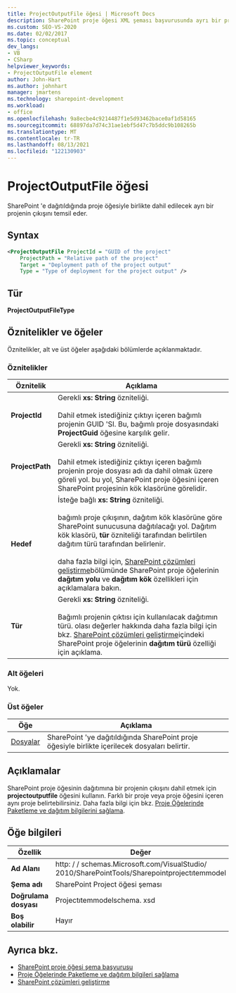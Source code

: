 ```yaml
---
title: ProjectOutputFile öğesi | Microsoft Docs
description: SharePoint proje öğesi XML şeması başvurusunda ayrı bir projenin çıkışını temsil eden projectoutputfile öğesi hakkında başvuru bilgileri alın.
ms.custom: SEO-VS-2020
ms.date: 02/02/2017
ms.topic: conceptual
dev_langs:
- VB
- CSharp
helpviewer_keywords:
- ProjectOutputFile element
author: John-Hart
ms.author: johnhart
manager: jmartens
ms.technology: sharepoint-development
ms.workload:
- office
ms.openlocfilehash: 9a8ecbe4c9214487f1e5d93462bace0af1d58165
ms.sourcegitcommit: 68897da7d74c31ae1ebf5d47c7b5ddc9b108265b
ms.translationtype: MT
ms.contentlocale: tr-TR
ms.lasthandoff: 08/13/2021
ms.locfileid: "122130903"
---
```

# <a name="projectoutputfile-element"></a>ProjectOutputFile öğesi
  SharePoint 'e dağıtıldığında proje öğesiyle birlikte dahil edilecek ayrı bir projenin çıkışını temsil eder.

## <a name="syntax"></a>Syntax

```xml
<ProjectOutputFile ProjectId = "GUID of the project"
    ProjectPath = "Relative path of the project"
    Target = "Deployment path of the project output"
    Type = "Type of deployment for the project output" />
```

## <a name="type"></a>Tür
 **ProjectOutputFileType**

## <a name="attributes-and-elements"></a>Öznitelikler ve öğeler
 Öznitelikler, alt ve üst öğeler aşağıdaki bölümlerde açıklanmaktadır.

### <a name="attributes"></a>Öznitelikler

|Öznitelik|Açıklama|
|---------------|-----------------|
|**ProjectId**|Gerekli **xs: String** özniteliği.<br /><br /> Dahil etmek istediğiniz çıktıyı içeren bağımlı projenin GUID 'SI. Bu, bağımlı proje dosyasındaki **ProjectGuid** öğesine karşılık gelir.|
|**ProjectPath**|Gerekli **xs: String** özniteliği.<br /><br /> Dahil etmek istediğiniz çıktıyı içeren bağımlı projenin proje dosyası adı da dahil olmak üzere göreli yol. bu yol, SharePoint proje öğesini içeren SharePoint projesinin kök klasörüne görelidir.|
|**Hedef**|İsteğe bağlı **xs: String** özniteliği.<br /><br /> bağımlı proje çıkışının, dağıtım kök klasörüne göre SharePoint sunucusuna dağıtılacağı yol. Dağıtım kök klasörü, **tür** özniteliği tarafından belirtilen dağıtım türü tarafından belirlenir.<br /><br /> daha fazla bilgi için, [SharePoint çözümleri geliştirme](../sharepoint/developing-sharepoint-solutions.md)bölümünde SharePoint proje öğelerinin **dağıtım yolu** ve **dağıtım kök** özellikleri için açıklamalara bakın.|
|**Tür**|Gerekli **xs: String** özniteliği.<br /><br /> Bağımlı projenin çıktısı için kullanılacak dağıtımın türü. olası değerler hakkında daha fazla bilgi için bkz. [SharePoint çözümleri geliştirme](../sharepoint/developing-sharepoint-solutions.md)içindeki SharePoint proje öğelerinin **dağıtım türü** özelliği için açıklama.|

### <a name="child-elements"></a>Alt öğeleri
 Yok.

### <a name="parent-elements"></a>Üst öğeler

|Öğe|Açıklama|
|-------------|-----------------|
|[Dosyalar](../sharepoint/files-element.md)|SharePoint 'ye dağıtıldığında SharePoint proje öğesiyle birlikte içerilecek dosyaları belirtir.|

## <a name="remarks"></a>Açıklamalar
 SharePoint proje öğesinin dağıtımına bir projenin çıkışını dahil etmek için **projectoutputfile** öğesini kullanın. Farklı bir proje veya proje öğesini içeren aynı proje belirtebilirsiniz. Daha fazla bilgi için bkz. [Proje Öğelerinde Paketleme ve dağıtım bilgilerini sağlama](../sharepoint/providing-packaging-and-deployment-information-in-project-items.md).

## <a name="element-information"></a>Öğe bilgileri

|Özellik|Değer|
|-|-|
|**Ad Alanı**|http: \/ \/ schemas.Microsoft.com/VisualStudio/<br>2010/SharePointTools/Sharepointprojectıtemmodel|
|**Şema adı**|SharePoint Project öğesi şeması|
|**Doğrulama dosyası**|Projectıtemmodelschema. xsd|
|**Boş olabilir**|Hayır|

## <a name="see-also"></a>Ayrıca bkz.
- [SharePoint proje öğesi şema başvurusu](../sharepoint/sharepoint-project-item-schema-reference.md)
- [Proje Öğelerinde Paketleme ve dağıtım bilgileri sağlama](../sharepoint/providing-packaging-and-deployment-information-in-project-items.md)
- [SharePoint çözümleri geliştirme](../sharepoint/developing-sharepoint-solutions.md)
